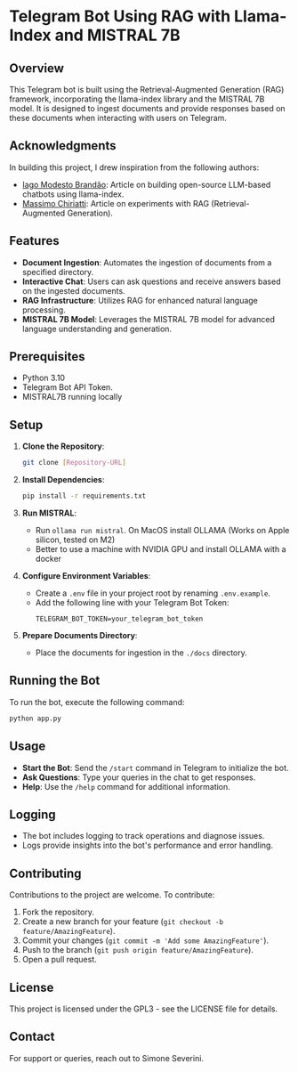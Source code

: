 # Telegram Bot Using RAG with Llama-Index and MISTRAL 7B

## Overview
This Telegram bot is built using the Retrieval-Augmented Generation (RAG) framework, incorporating the llama-index library and the MISTRAL 7B model. It is designed to ingest documents and provide responses based on these documents when interacting with users on Telegram.

## Acknowledgments
In building this project, I drew inspiration from the following authors:

- [Iago Modesto Brandão](https://medium.com/poatek/building-open-source-llm-based-chatbots-using-llama-index-e6de9999ee76): Article on building open-source LLM-based chatbots using llama-index.
- [Massimo Chiriatti](https://llamabox.eu/2023/12/28/Esperimenti-di-RAG-Diario.html?fbclid=IwAR24fFeprjiO5XbwI0Z1CTdZSChbnmEX00d3AaSzTsnPt23z8JnBgHvwbQo): Article on experiments with RAG (Retrieval-Augmented Generation).


## Features
- **Document Ingestion**: Automates the ingestion of documents from a specified directory.
- **Interactive Chat**: Users can ask questions and receive answers based on the ingested documents.
- **RAG Infrastructure**: Utilizes RAG for enhanced natural language processing.
- **MISTRAL 7B Model**: Leverages the MISTRAL 7B model for advanced language understanding and generation.

## Prerequisites
- Python 3.10
- Telegram Bot API Token.
- MISTRAL7B running locally 

## Setup
1. **Clone the Repository**:
   ```bash
   git clone [Repository-URL]
   ```
2. **Install Dependencies**:
   ```bash
   pip install -r requirements.txt
   ```
4. **Run MISTRAL**:
   - Run `ollama run mistral`. On MacOS install OLLAMA (Works on Apple silicon, tested on M2)
   - Better to use a machine with NVIDIA GPU and install OLLAMA with a docker 

5. **Configure Environment Variables**:
   - Create a `.env` file in your project root by renaming `.env.example`.
   - Add the following line with your Telegram Bot Token:
     ```
     TELEGRAM_BOT_TOKEN=your_telegram_bot_token
     ```
6. **Prepare Documents Directory**:
   - Place the documents for ingestion in the `./docs` directory.

## Running the Bot
To run the bot, execute the following command:
```bash
python app.py
```

## Usage
- **Start the Bot**: Send the `/start` command in Telegram to initialize the bot.
- **Ask Questions**: Type your queries in the chat to get responses.
- **Help**: Use the `/help` command for additional information.

## Logging
- The bot includes logging to track operations and diagnose issues.
- Logs provide insights into the bot's performance and error handling.

## Contributing
Contributions to the project are welcome. To contribute:
1. Fork the repository.
2. Create a new branch for your feature (`git checkout -b feature/AmazingFeature`).
3. Commit your changes (`git commit -m 'Add some AmazingFeature'`).
4. Push to the branch (`git push origin feature/AmazingFeature`).
5. Open a pull request.

## License
This project is licensed under the GPL3 - see the LICENSE file for details.

## Contact
For support or queries, reach out to Simone Severini.